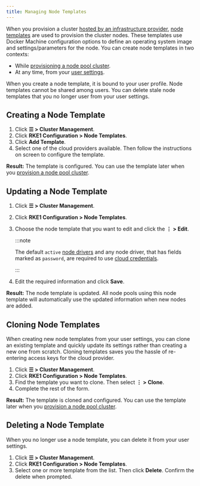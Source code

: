```yaml
---
title: Managing Node Templates
---
```


When you provision a cluster [hosted by an infrastructure provider](../../pages-for-subheaders/use-new-nodes-in-an-infra-provider.md), [node templates](../../pages-for-subheaders/use-new-nodes-in-an-infra-provider.md#node-templates) are used to provision the cluster nodes. These templates use Docker Machine configuration options to define an operating system image and settings/parameters for the node. You can create node templates in two contexts:

- While [provisioning a node pool cluster](../../pages-for-subheaders/use-new-nodes-in-an-infra-provider.md).
- At any time, from your [user settings](#creating-a-node-template-from-user-settings).

When you create a node template, it is bound to your user profile. Node templates cannot be shared among users. You can delete stale node templates that you no longer user from your user settings.

## Creating a Node Template

1. Click **☰ > Cluster Management**.
1. Click **RKE1 Configuration > Node Templates**.
1. Click **Add Template**.
1. Select one of the cloud providers available. Then follow the instructions on screen to configure the template.

**Result:** The template is configured. You can use the template later when you [provision a node pool cluster](../../pages-for-subheaders/use-new-nodes-in-an-infra-provider.md).

## Updating a Node Template

1. Click **☰ > Cluster Management**.
1. Click **RKE1 Configuration > Node Templates**.
1. Choose the node template that you want to edit and click the **⋮ > Edit**.

    :::note
    
    The default `active` [node drivers](../../how-to-guides/new-user-guides/authentication-permissions-and-global-configuration/about-provisioning-drivers/manage-node-drivers.md) and any node driver, that has fields marked as `password`, are required to use [cloud credentials](../../pages-for-subheaders/use-new-nodes-in-an-infra-provider.md#cloud-credentials).

    :::

1. Edit the required information and click **Save**.

**Result:** The node template is updated. All node pools using this node template will automatically use the updated information when new nodes are added.

## Cloning Node Templates

When creating new node templates from your user settings, you can clone an existing template and quickly update its settings rather than creating a new one from scratch. Cloning templates saves you the hassle of re-entering access keys for the cloud provider.

1. Click **☰ > Cluster Management**.
1. Click **RKE1 Configuration > Node Templates**.
1. Find the template you want to clone. Then select **⋮ > Clone**.
1. Complete the rest of the form.

**Result:** The template is cloned and configured. You can use the template later when you [provision a node pool cluster](../../pages-for-subheaders/use-new-nodes-in-an-infra-provider.md).

## Deleting a Node Template

When you no longer use a node template, you can delete it from your user settings.

1. Click **☰ > Cluster Management**.
1. Click **RKE1 Configuration > Node Templates**.
1. Select one or more template from the list. Then click **Delete**. Confirm the delete when prompted.
